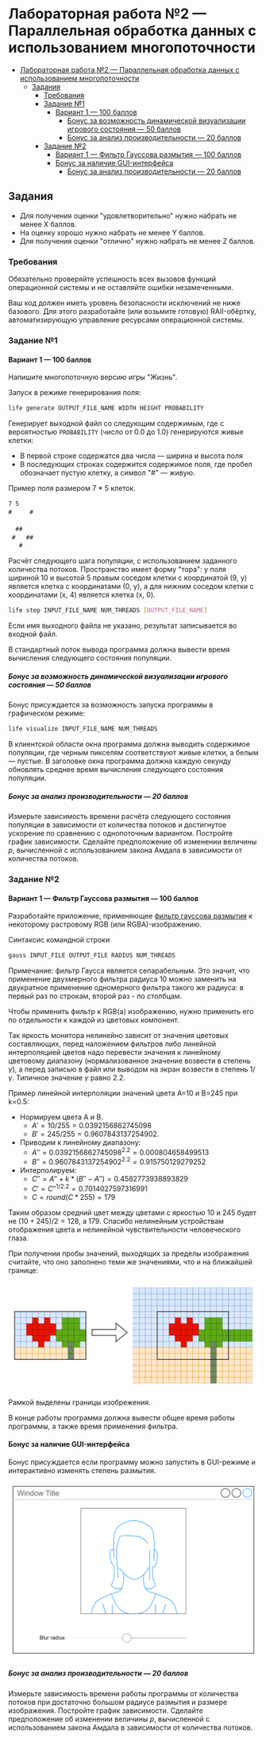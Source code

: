 # Лабораторная работа №2 — Параллельная обработка данных с использованием многопоточности

- [Лабораторная работа №2 — Параллельная обработка данных с использованием многопоточности](#лабораторная-работа-2--параллельная-обработка-данных-с-использованием-многопоточности)
  - [Задания](#задания)
    - [Требования](#требования)
    - [Задание №1](#задание-1)
      - [Вариант 1 — 100 баллов](#вариант-1--100-баллов)
        - [Бонус за возможность динамической визуализации игрового состояния — 50 баллов](#бонус-за-возможность-динамической-визуализации-игрового-состояния--50-баллов)
        - [Бонус за анализ производительности — 20 баллов](#бонус-за-анализ-производительности--20-баллов)
    - [Задание №2](#задание-2)
      - [Вариант 1 — Фильтр Гауссова размытия — 100 баллов](#вариант-1--фильтр-гауссова-размытия--100-баллов)
      - [Бонус за наличие GUI-интерфейса](#бонус-за-наличие-gui-интерфейса)
        - [Бонус за анализ производительности — 20 баллов](#бонус-за-анализ-производительности--20-баллов-1)

## Задания

- Для получения оценки "удовлетворительно" нужно набрать не менее X баллов.
- На оценку хорошо нужно набрать не менее Y баллов.
- Для получения оценки "отлично" нужно набрать не менее Z баллов.

### Требования

Обязательно проверяйте успешность всех вызовов функций операционной системы и не оставляйте ошибки незамеченными.

Ваш код должен иметь уровень безопасности исключений не ниже базового.
Для этого разработайте (или возьмите готовую) RAII-обёртку, автоматизирующую
управление ресурсами операционной системы.

### Задание №1

#### Вариант 1 — 100 баллов

Напишите многопоточную версию игры "Жизнь".

Запуск в режиме генерирования поля:

```bash
life generate OUTPUT_FILE_NAME WIDTH HEIGHT PROBABILITY
```

Генерирует выходной файл со следующим содержимым, где с вероятностью `PROBABILITY` (число от 0.0 до 1.0)
генерируются живые клетки:

- В первой строке содержатся два числа — ширина и высота поля
- В последующих строках содержится содержимое поля, где пробел обозначает пустую клетку,
  а символ "#" — живую.

Пример поля размером 7 * 5 клеток.

```txt
7 5
#     #
       
  ##
 #   ##
   #   
```

Расчёт следующего шага популяции, с использованием заданного количества потоков.
Пространство имеет форму "тора": у поля шириной 10 и высотой 5 правым соседом клетки с координатой (9, y) является
клетка с координатами (0, y), а для нижним соседом клетки с координатами (x, 4) является клетка (x, 0).

```bash
life step INPUT_FILE_NAME NUM_THREADS [OUTPUT_FILE_NAME]
```

Если имя выходного файла не указано, результат записывается во входной файл.

В стандартный поток вывода программа должна вывести время вычисления следующего состояния популяции.

##### Бонус за возможность динамической визуализации игрового состояния — 50 баллов

Бонус присуждается за возможность запуска программы в графическом режиме:

```bash
life visualize INPUT_FILE_NAME NUM_THREADS
```

В клиентской области окна программа должна выводить содержимое популяции,
где черным пикселям соответствуют живые клетки, а белым — пустые.
В заголовке окна программа должна каждую секунду обновлять среднее время вычисления следующего состояния популяции.

##### Бонус за анализ производительности — 20 баллов

Измерьте зависимость времени расчёта следующего состояния популяции в зависимости от количества потоков и
достигнутое ускорение по сравнению с однопоточным вариантом. Постройте график зависимости.
Сделайте предположение об изменении величины $p$, вычисленной с использованием закона Амдала в зависимости
от количества потоков.

### Задание №2

#### Вариант 1 — Фильтр Гауссова размытия — 100 баллов

Разработайте приложение, применяющее [фильтр гауссова размытия](https://en.wikipedia.org/wiki/Gaussian_blur)
к некоторому растровому RGB (или RGBA)-изображению.

Синтаксис командной строки

```bash
gauss INPUT_FILE OUTPUT_FILE RADIUS NUM_THREADS
```

Примечание: фильтр Гаусса является сепарабельным.
Это значит, что применение двухмерного фильтра радиуса 10 можно заменить на
двукратное применение одномерного фильтра такого же радиуса:
в первый раз по строкам, второй раз - по столбцам.

Чтобы применить фильтр к RGB(a) изображению, нужно применить его по отдельности
к каждой из цветовых компонент.

Так яркость монитора нелинейно зависит от значения цветовых составляющих,
перед наложением фильтров либо линейной интерполяцией цветов
надо перевести значения к линейному цветовому диапазону
(нормализованное значение возвести в степень $\gamma$),
а перед записью в файл или выводом на экран возвести в степень $1/\gamma$.
Типичное значение $\gamma$ равно 2.2.

Пример линейной интерполяции значений цвета A=10 и B=245 при k=0.5:

- Нормируем цвета A и B.
  - $A'=10/255=0.0392156862745098$
  - $B'=245/255=0.9607843137254902$.
- Приводим к линейному диапазону:
  - $A''=0.0392156862745098^{2.2}=0.000804658499513$
  - $B''=0.9607843137254902^{2.2}=0.915750129279252$
- Интерполируем:
  - $C''=A''+k*(B''-A'')=0.4582773938893829$
  - $C'=C''^{1/2.2}=0.7014027597316991$
  - $C=round(C*255)=179$

Таким образом средний цвет между цветами с яркостью 10 и 245 будет не $(10+245)/2=128$, а 179.
Спасибо нелинейным устройствам отображения цвета и нелинейной чувствительности человеческого глаза.

При получении пробы значений, выходящих за пределы изображения считайте,
что оно заполнено теми же значениями, что и на ближайшей границе:

![Picture](./images/picture-borders.png)

Рамкой выделены границы изобрежения.

В конце работы программа должна вывести общее время работы программы, а также
время применения фильтра.

#### Бонус за наличие GUI-интерфейса

Бонус присуждается если программу можно запустить в GUI-режиме и интерактивно
изменять степень размытия.

![Blur Window](./images/blur-window.png)

##### Бонус за анализ производительности — 20 баллов

Измерьте зависимость времени работы программы от количества потоков
при достаточно большом радиусе размытия и размере изображения.
Постройте график зависимости.
Сделайте предположение об изменении величины $p$,
вычисленной с использованием закона Амдала в зависимости от количества потоков.
